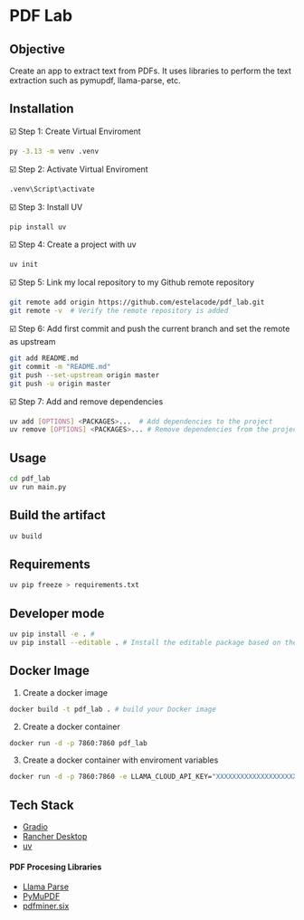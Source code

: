 # PDF Lab

## Objective
Create an app to extract text from PDFs. It uses libraries to perform the text extraction such as pymupdf, llama-parse, etc.

## Installation

☑️ Step 1: Create Virtual Enviroment
```bash
py -3.13 -m venv .venv
```

☑️ Step 2: Activate Virtual Enviroment
```bash
.venv\Script\activate
```

☑️ Step 3: Install UV
```bash
pip install uv
```

☑️ Step 4: Create a project with uv
```bash
uv init
```
☑️ Step 5: Link my local repository to my Github remote repository
```bash
git remote add origin https://github.com/estelacode/pdf_lab.git
git remote -v  # Verify the remote repository is added
```

☑️ Step 6: Add first commit and push the current branch and set the remote as upstream
```bash
git add README.md
git commit -m "README.md"
git push --set-upstream origin master 
git push -u origin master
```

☑️ Step 7:  Add and remove dependencies
```bash
uv add [OPTIONS] <PACKAGES>...  # Add dependencies to the project
uv remove [OPTIONS] <PACKAGES>... # Remove dependencies from the project.
```

## Usage
```bash
cd pdf_lab
uv run main.py
```

## Build the artifact
```bash
uv build
```
## Requirements
```bash
uv pip freeze > requirements.txt
```

## Developer mode
```bash
uv pip install -e . #
uv pip install --editable . # Install the editable package based on the provided local file path.
```

## Docker Image
1. Create a docker image
```bash
docker build -t pdf_lab . # build your Docker image
```
2. Create a docker container
```bash
docker run -d -p 7860:7860 pdf_lab
```
3. Create a docker container with enviroment variables
```bash
docker run -d -p 7860:7860 -e LLAMA_CLOUD_API_KEY="XXXXXXXXXXXXXXXXXXXXXXXXXX" pdf_lab
```


## Tech Stack
* [Gradio](https://www.gradio.app/docs)
* [Rancher Desktop](https://docs.rancherdesktop.io/)
* [uv](https://docs.astral.sh/uv/concepts/projects/dependencies/)

#### PDF Procesing Libraries
* [Llama Parse](https://www.llamaindex.ai/llamaparse)
* [PyMuPDF](https://github.com/pymupdf/PyMuPDF)
* [pdfminer.six](https://pypi.org/project/pdfminer.six/)